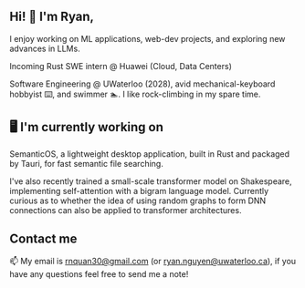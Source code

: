 ## Hi! 👋 I'm Ryan,
I enjoy working on ML applications, web-dev projects, and exploring new advances in LLMs. 

Incoming Rust SWE intern @ Huawei (Cloud, Data Centers) 

Software Engineering @ UWaterloo (2028), avid mechanical-keyboard hobbyist ⌨️, and swimmer 🏊. I like rock-climbing in my spare time. 

## 🖥️ I'm currently working on 

SemanticOS, a lightweight desktop application, built in Rust and packaged by Tauri, for fast semantic file searching. 

I've also recently trained a small-scale transformer model on Shakespeare, implementing self-attention with a bigram language model. Currently curious as to whether the idea of using random graphs to form DNN connections can also be applied to transformer architectures. 


## Contact me

📫 My email is [rnquan30@gmail.com](mailto:rnquan30@gmail.com) (or [ryan.nguyen@uwaterloo.ca](mailto:ryan.nguyen@uwaterloo.ca)), if you have any questions feel free to send me a note!
